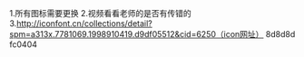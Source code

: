 1.所有图标需要更换
2.视频看看老师的是否有传错的
3.http://iconfont.cn/collections/detail?spm=a313x.7781069.1998910419.d9df05512&cid=6250（icon网址）
8d8d8d
fc0404